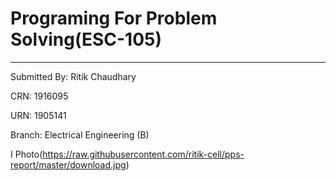 # Programing For Problem Solving(ESC-105)
-----
Submitted By: Ritik Chaudhary

CRN: 1916095

URN: 1905141

Branch: Electrical Engineering (B)

I Photo(https://raw.githubusercontent.com/ritik-cell/pps-report/master/download.jpg)
